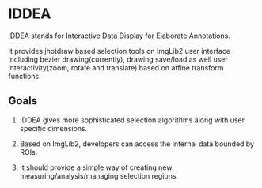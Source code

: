 IDDEA
=====

IDDEA stands for Interactive Data Display for Elaborate Annotations.

It provides jhotdraw based selection tools on ImgLib2 user interface
including bezier drawing(currently), drawing save/load as well user
interactivity(zoom, rotate and translate) based on affine transform functions.

Goals
------

1. IDDEA gives more sophisticated selection algorithms along with user specific dimensions.

2. Based on ImgLib2, developers can access the internal data bounded by ROIs.

3. It should provide a simple way of creating new measuring/analysis/managing selection regions.

